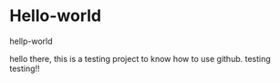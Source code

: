 # Hello-world
hellp-world

hello there, this is a testing project to know how to use github.
testing testing!!

